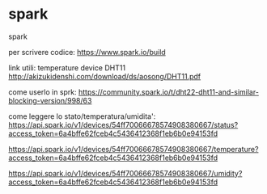 # spark
spark

per scrivere codice:
https://www.spark.io/build



link utili:
temperature device DHT11
http://akizukidenshi.com/download/ds/aosong/DHT11.pdf
 
come userlo in sprk:
https://community.spark.io/t/dht22-dht11-and-similar-blocking-version/998/63



come leggere lo stato/temperatura/umidita':
https://api.spark.io/v1/devices/54ff70066678574908380667/status?access_token=6a4bffe62fceb4c5436412368f1eb6b0e94153fd

https://api.spark.io/v1/devices/54ff70066678574908380667/temperature?access_token=6a4bffe62fceb4c5436412368f1eb6b0e94153fd

https://api.spark.io/v1/devices/54ff70066678574908380667/umidity?access_token=6a4bffe62fceb4c5436412368f1eb6b0e94153fd

